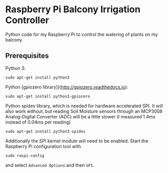 # Raspberry Pi Balcony Irrigation Controller

Python code for my Raspberry Pi to control the watering of plants on my balcony.

## Prerequisites

Python 3:

    sudo apt-get install python3

Python [gpiozero library])(http://gpiozero.readthedocs.io):

    sudo apt-get install python3-gpiozero

Python spidev library, which is needed for hardware accelerated SPI. It will also work without, but reading Soil Moisture sensors through an MCP3008 Analog-Digital Converter (ADC) will be a little slower (I measured 1.4ms instead of 0.04ms per reading)

    sudo apt-get install python3-spidev

Additionally the SPI kernel module will need to be enabled. Start the Raspberry Pi configuration tool with

    sudo raspi-config

and select `Advanced Options` and then `SPI`.

